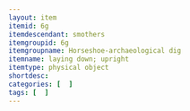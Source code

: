 ```yaml
---
layout: item
itemid: 6g
itemdescendant: smothers
itemgroupid: 6g
itemgroupname: Horseshoe-archaeological dig
itemname: laying down; upright
itemtype: physical object
shortdesc: 
categories: [  ]
tags: [  ]
---
```







